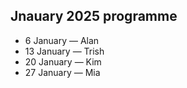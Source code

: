 ## Jnauary 2025 programme

* 6 January — Alan
* 13 January — Trish
* 20 January — Kim
* 27 January — Mia

